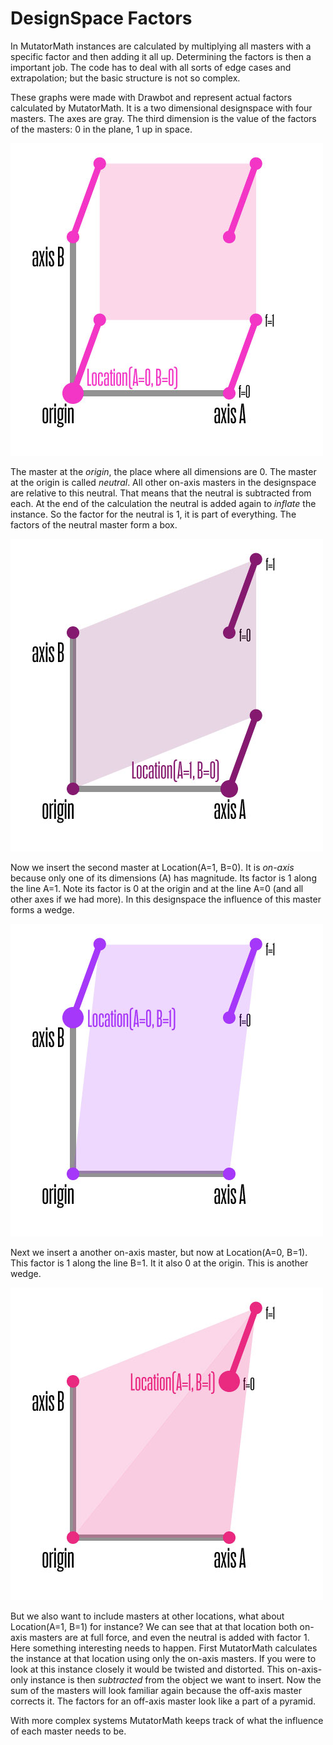DesignSpace Factors
===================

In MutatorMath instances are calculated by multiplying all masters with a specific factor and then adding it all up. Determining the factors is then a important job. The code has to deal with all sorts of edge cases and extrapolation; but the basic structure is not so complex. 

These graphs were made with Drawbot and represent actual factors calculated by MutatorMath. It is a two dimensional designspace with four masters. The axes are gray. The third dimension is the value of the factors of the masters: 0 in the plane, 1 up in space. 

![master at the origin](designSpace_neutral.jpg)

The master at the <em>origin</em>, the place where all dimensions are 0. The master at the origin is called <em>neutral</em>. All other on-axis masters in the designspace are relative to this neutral. That means that the neutral is subtracted from each. At the end of the calculation the neutral is added again to <em>inflate</em> the instance. So the factor for the neutral is 1, it is part of everything. The factors of the neutral master form a box.

![on-axis master two](designSpace_on-axis-two.jpg)


Now we insert the second master at Location(A=1, B=0). It is <em>on-axis</em> because only one of its dimensions (A) has magnitude. Its factor is 1 along the line A=1. Note its factor is 0 at the origin and at the line A=0 (and all other axes if we had more). In this designspace the influence of this master forms a wedge.

![on-axis master one](designSpace_on-axis-one.jpg)

Next we insert a another on-axis master, but now at Location(A=0, B=1). This factor is 1 along the line B=1. It it also 0 at the origin. This is another wedge.

![off-axis master](designSpace_off-axis.jpg)

But we also want to include masters at other locations, what about Location(A=1, B=1) for instance? We can see that at that location both on-axis masters are at full force, and even the neutral is added with factor 1. Here something interesting needs to happen. First MutatorMath calculates the instance at that location using only the on-axis masters. If you were to look at this instance closely it would be twisted and distorted. This on-axis-only instance is then <em>subtracted</em> from the object we want to insert. Now the sum of the masters will look familiar again because the off-axis master corrects it. The factors for an off-axis master look like a part of a pyramid.

With more complex systems MutatorMath keeps track of what the influence of each master needs to be.
